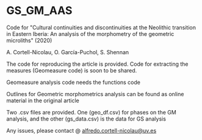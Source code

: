 # GS_GM_AAS
Code for "Cultural continuities and discontinuities at the Neolithic transition in Eastern Iberia: An analysis of the morphometry of the geometric microliths" (2020)

A. Cortell-Nicolau, O. García-Puchol, S. Shennan

The code for reproducing the article is provided. Code for extracting the measures (Geomeasure code) is soon to be shared.

Geomeasure analysis code needs the functions code

Outlines for Geometric morphometrics analysis can be found as online material in the original article

Two .csv files are provided. One (geo_df.csv) for phases on the GM analysis, and the other (gs_data.csv) is the data for GS analysis

Any issues, please contact @ alfredo.cortell-nicolau@uv.es

